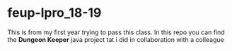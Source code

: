 # feup-lpro_18-19

This is from my first year trying to pass this class. In this repo you can find the **Dungeon Keeper** java project tat i did in collaboration with a colleague
